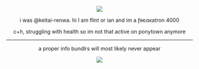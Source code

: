 <p align="center">
<img src="https://komarev.com/ghpvc/?username=netsu-ijou&color=green"
</p>

<p align="center">
i was @keitai-renwa. hi I am flint or ian and im a ƒяєαкatron 4000
</p>

</p>
<p align="center">
c+h, struggling with health so im not that active on ponytown anymore
</p>

***

<p align="center">a proper info bundlrs will most likely never appear 
</p>

<p align="center">
<img src="https://files.catbox.moe/7ky2m1.png" />
</p>

